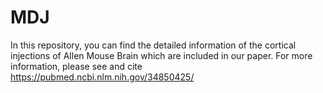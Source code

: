 # MDJ
In this repository, you can find the detailed information of the cortical injections of Allen Mouse Brain which are included in our paper.
For more information, please see and cite https://pubmed.ncbi.nlm.nih.gov/34850425/

